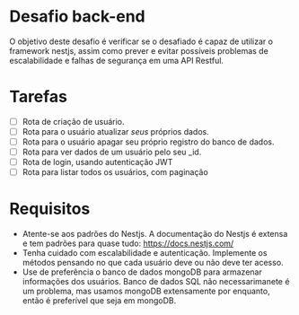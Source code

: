 # Desafio back-end

O objetivo deste desafio é verificar se o desafiado é capaz de utilizar o framework nestjs, assim como prever e evitar possíveis problemas de escalabilidade e falhas de segurança em uma API Restful. 

# Tarefas
- [ ] Rota de criação de usuário.
- [ ] Rota para o usuário atualizar *seus* próprios dados.
- [ ] Rota para o usuário apagar seu próprio registro do banco de dados.
- [ ] Rota para ver dados de um usuário pelo seu _id.
- [ ] Rota de login, usando autenticação JWT
- [ ] Rota para listar todos os usuários, com paginação

# Requisitos
- Atente-se aos padrões do Nestjs. A documentação do Nestjs é extensa e tem padrões para quase tudo: https://docs.nestjs.com/
- Tenha cuidado com escalabilidade e autenticação. Implemente os métodos pensando no que cada usuário deve ou não deve ter acesso.
- Use de preferência o banco de dados mongoDB para armazenar informações dos usuários. Banco de dados SQL não necessarimanete é um problema, mas usamos mongoDB extensamente por enquanto, então é preferível que seja em mongoDB.  



